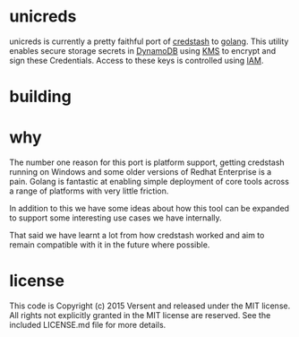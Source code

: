 # unicreds

unicreds is currently a pretty faithful port of [credstash](https://github.com/fugue/credstash) to [golang](https://golang.org/). This utility enables secure storage secrets in [DynamoDB](https://aws.amazon.com/dynamodb/) using [KMS](https://aws.amazon.com/kms/) to encrypt and sign these Credentials. Access to these keys is controlled using [IAM](https://aws.amazon.com/iam/).

# building



# why

The number one reason for this port is platform support, getting credstash running on Windows and some older versions of Redhat Enterprise is a pain. Golang is fantastic at enabling simple deployment of core tools across a range of platforms with very little friction.

In addition to this we have some ideas about how this tool can be expanded to support some interesting use cases we have internally.

That said we have learnt a lot from how credstash worked and aim to remain compatible with it in the future where possible.

# license

This code is Copyright (c) 2015 Versent and released under the MIT license. All rights not explicitly granted in the MIT license are reserved. See the included LICENSE.md file for more details.
